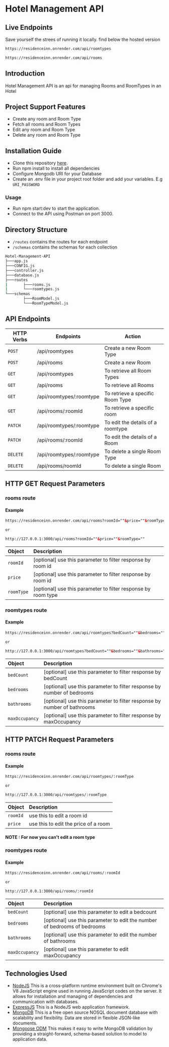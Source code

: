 # Hotel Management API

## Live Endpoints
Save yourself the strees of running it locally. find below the hosted version

```html
https://residenceinn.onrender.com/api/roomtypes

https://residenceinn.onrender.com/api/rooms

```

## Introduction
Hotel Management API is an api for managing Rooms and RoomTypes in an Hotel

## Project Support Features
* Create any room and Room Type
* Fetch all rooms and Room Types
* Edit any room and Room Type
* Delete any room and Room Type

## Installation Guide
* Clone this repository [here](https://github.com/Theawesomedeveloper/Hotel-Management-API.git).
* Run npm install to install all dependencies
* Configure Mongodb URI for your Database
* Create an .env file in your project root folder and add your variables. E.g `URI_PASSWORD`

### Usage
* Run npm start:dev to start the application.
* Connect to the API using Postman on port 3000.

## Directory Structure

- `/routes` contains the routes for each endpoint
- `/schemas` contains the schemas for each collection




```bash
Hotel-Management-API
├───app.js
├───CONFIG.js
├───controller.js
├───database.js
├───routes
|       ├───rooms.js
|       └───roomtypes.js
└───schemas
        ├───RoomModel.js
        └───RoomTypeModel.js
```

## API Endpoints
| HTTP Verbs | Endpoints | Action |
| --- | --- | --- |
| `POST` | /api/roomtypes | Create a new Room Type |
| `POST` | /api/rooms | Create a new Room |
| `GET` | /api/roomtypes | To retrieve all Room Types  |
| `GET` | /api/rooms | To retrieve all Rooms  |
| `GET` | /api/roomtypes/:roomtype | To retrieve a specific Room Type  |
| `GET` | /api/rooms/:roomId | To retrieve a specific room  |
| `PATCH` | /api/roomtypes/:roomtype | To edit the details of a roomtype |
| `PATCH` | /api/rooms/:roomId | To edit the details of a Room |
| `DELETE` | /api/roomtypes/:roomtype | To delete a single Room Type |
| `DELETE` | /api/rooms/roomId | To delete a single Room |

## HTTP GET Request Parameters



### rooms route

#### Example
```html
https://residenceinn.onrender.com/api/rooms?roomId=""&price=""&roomType=""

or

http://127.0.0.1:3000/api/rooms?roomId=""&price=""&roomType=""

```

|Object| Description|
|:-----|:-----------|
|`roomId`|[optional] use this parameter to filter response by room id|
|`price`| [optional] use this parameter to filter response by room id|
|`roomType`| [optional] use this parameter to filter response by room type|



### roomtypes route


#### Example
```html
https://residenceinn.onrender.com/api/roomtypes?bedCount=""&bedrooms=""&bathrooms=""&maxOccupancy=""

or

http://127.0.0.1:3000/api/roomtypes?bedCount=""&bedrooms=""&bathrooms=""&maxOccupancy=""

```

|Object| Description|
|:-----|:-----------|
|`bedCount`|[optional] use this parameter to filter response by bedCount|
|`bedrooms`| [optional] use this parameter to filter response by number of bedrooms|
|`bathrooms`| [optional] use this parameter to filter response by number of bathrooms|
|`maxOccupancy`|[optional] use this parameter to filter response by maxOccupancy|


## HTTP PATCH Request Parameters

### rooms route

#### Example
```html
https://residenceinn.onrender.com/api/roomtypes/:roomType

or

http://127.0.0.1:3000/api/roomtypes/:roomType


```

|Object| Description|
|:-----|:-----------|
|`roomId`| use this to edit a room id|
|`price`| use this to edit the price of a room|

#### NOTE : For now you can't edit a room type

### roomtypes route

#### Example
```html
https://residenceinn.onrender.com/api/rooms/:roomId

or

http://127.0.0.1:3000/api/rooms/:roomId


```

|Object| Description|
|:-----|:-----------|
|`bedCount`|[optional] use this parameter to edit a bedcount|
|`bedrooms`|[optional] use this parameter to edit the number of bedrooms of bedrooms|
|`bathrooms`| [optional] use this parameter to edit the number of bathrooms|
|`maxOccupancy`|[optional] use this parameter to edit  maxOccupancy|

## Technologies Used
* [NodeJS](https://nodejs.org/) This is a cross-platform runtime environment built on Chrome's V8 JavaScript engine used in running JavaScript codes on the server. It allows for installation and managing of dependencies and communication with databases.
* [ExpressJS](https://expressjs.com/) This is a NodeJS web application framework.
* [MongoDB](https://www.mongodb.com/) This is a free open source NOSQL document database with scalability and flexibility. Data are stored in flexible JSON-like documents.
* [Mongoose ODM](https://mongoosejs.com/) This makes it easy to write MongoDB validation by providing a straight-forward, schema-based solution to model to application data.
